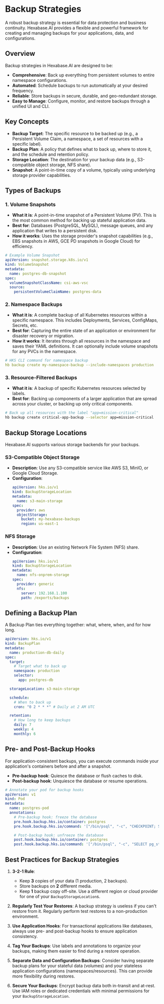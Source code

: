 # Backup Strategies

A robust backup strategy is essential for data protection and business continuity. Hexabase.AI provides a flexible and powerful framework for creating and managing backups for your applications, data, and configurations.

## Overview

Backup strategies in Hexabase.AI are designed to be:

- **Comprehensive**: Back up everything from persistent volumes to entire namespace configurations.
- **Automated**: Schedule backups to run automatically at your desired frequency.
- **Reliable**: Store backups in secure, durable, and geo-redundant storage.
- **Easy to Manage**: Configure, monitor, and restore backups through a unified UI and CLI.

## Key Concepts

- **Backup Target**: The specific resource to be backed up (e.g., a Persistent Volume Claim, a namespace, a set of resources with a specific label).
- **Backup Plan**: A policy that defines what to back up, where to store it, and the schedule and retention policy.
- **Storage Location**: The destination for your backup data (e.g., S3-compatible object storage, NFS share).
- **Snapshot**: A point-in-time copy of a volume, typically using underlying storage provider capabilities.

## Types of Backups

### 1. Volume Snapshots

- **What it is**: A point-in-time snapshot of a Persistent Volume (PV). This is the most common method for backing up stateful application data.
- **Best for**: Databases (PostgreSQL, MySQL), message queues, and any application that writes to a persistent disk.
- **How it works**: Uses the storage provider's snapshot capabilities (e.g., EBS snapshots in AWS, GCE PD snapshots in Google Cloud) for efficiency.

```yaml
# Example Volume Snapshot
apiVersion: snapshot.storage.k8s.io/v1
kind: VolumeSnapshot
metadata:
  name: postgres-db-snapshot
spec:
  volumeSnapshotClassName: csi-aws-vsc
  source:
    persistentVolumeClaimName: postgres-data
```

### 2. Namespace Backups

- **What it is**: A complete backup of all Kubernetes resources within a specific namespace. This includes Deployments, Services, ConfigMaps, Secrets, etc.
- **Best for**: Capturing the entire state of an application or environment for disaster recovery or migration.
- **How it works**: It iterates through all resources in the namespace and saves their YAML definitions. It can optionally include volume snapshots for any PVCs in the namespace.

```yaml
# HKS CLI command for namespace backup
hb backup create my-namespace-backup --include-namespaces production
```

### 3. Resource-Filtered Backups

- **What it is**: A backup of specific Kubernetes resources selected by labels.
- **Best for**: Backing up components of a larger application that are spread across your cluster, or backing up only critical components.

```bash
# Back up all resources with the label "app=mission-critical"
hb backup create critical-app-backup --selector app=mission-critical
```

## Backup Storage Locations

Hexabase.AI supports various storage backends for your backups.

### S3-Compatible Object Storage

- **Description**: Use any S3-compatible service like AWS S3, MinIO, or Google Cloud Storage.
- **Configuration**:
  ```yaml
  apiVersion: hks.io/v1
  kind: BackupStorageLocation
  metadata:
    name: s3-main-storage
  spec:
    provider: aws
    objectStorage:
      bucket: my-hexabase-backups
      region: us-east-1
  ```

### NFS Storage

- **Description**: Use an existing Network File System (NFS) share.
- **Configuration**:
  ```yaml
  apiVersion: hks.io/v1
  kind: BackupStorageLocation
  metadata:
    name: nfs-onprem-storage
  spec:
    provider: generic
    nfs:
      server: 192.168.1.100
      path: /exports/backups
  ```

## Defining a Backup Plan

A Backup Plan ties everything together: what, where, when, and for how long.

```yaml
apiVersion: hks.io/v1
kind: BackupPlan
metadata:
  name: production-db-daily
spec:
  target:
    # Target what to back up
    namespace: production
    selector:
      app: postgres-db

  storageLocation: s3-main-storage

  schedule:
    # When to back up
    cron: "0 2 * * *" # Daily at 2 AM UTC

  retention:
    # How long to keep backups
    daily: 7
    weekly: 4
    monthly: 6
```

## Pre- and Post-Backup Hooks

For application-consistent backups, you can execute commands inside your application's containers before and after a snapshot.

- **Pre-backup hook**: Quiesce the database or flush caches to disk.
- **Post-backup hook**: Unquiesce the database or resume operations.

```yaml
# Annotate your pod for backup hooks
apiVersion: v1
kind: Pod
metadata:
  name: postgres-pod
  annotations:
    # Pre-backup hook: freeze the database
    pre.hook.backup.hks.io/container: postgres
    pre.hook.backup.hks.io/command: '["/bin/psql", "-c", "CHECKPOINT; SELECT pg_start_backup(\'hks-backup\');"]'

    # Post-backup hook: unfreeze the database
    post.hook.backup.hks.io/container: postgres
    post.hook.backup.hks.io/command: '["/bin/psql", "-c", "SELECT pg_stop_backup();"]'
```

## Best Practices for Backup Strategies

1.  **3-2-1 Rule**:

    - Keep **3** copies of your data (1 production, 2 backups).
    - Store backups on **2** different media.
    - Keep **1** backup copy off-site. Use a different region or cloud provider for one of your `BackupStorageLocation`s.

2.  **Regularly Test Your Restores**: A backup strategy is useless if you can't restore from it. Regularly perform test restores to a non-production environment.

3.  **Use Application Hooks**: For transactional applications like databases, always use pre- and post-backup hooks to ensure application consistency.

4.  **Tag Your Backups**: Use labels and annotations to organize your backups, making them easier to find during a restore operation.

5.  **Separate Data and Configuration Backups**: Consider having separate backup plans for your stateful data (volumes) and your stateless application configurations (namespaces/resources). This can provide more flexibility during restores.

6.  **Secure Your Backups**: Encrypt backup data both in-transit and at-rest. Use IAM roles or dedicated credentials with minimal permissions for your `BackupStorageLocation`.
